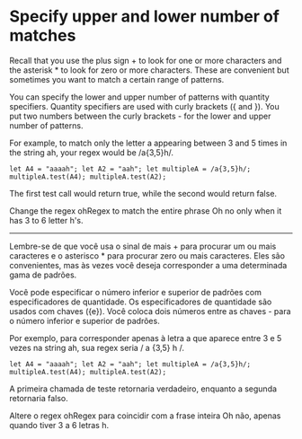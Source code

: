 # Specify upper and lower number of matches

Recall that you use the plus sign + to look for one or more characters and the asterisk * to look for zero or more characters. These are convenient but sometimes you want to match a certain range of patterns.

You can specify the lower and upper number of patterns with quantity specifiers. Quantity specifiers are used with curly brackets ({ and }). You put two numbers between the curly brackets - for the lower and upper number of patterns.

For example, to match only the letter a appearing between 3 and 5 times in the string ah, your regex would be /a{3,5}h/.

`let A4 = "aaaah";
let A2 = "aah";
let multipleA = /a{3,5}h/;
multipleA.test(A4);
multipleA.test(A2);`

The first test call would return true, while the second would return false.

Change the regex ohRegex to match the entire phrase Oh no only when it has 3 to 6 letter h's.

---

Lembre-se de que você usa o sinal de mais + para procurar um ou mais caracteres e o asterisco * para procurar zero ou mais caracteres. Eles são convenientes, mas às vezes você deseja corresponder a uma determinada gama de padrões.

Você pode especificar o número inferior e superior de padrões com especificadores de quantidade. Os especificadores de quantidade são usados com chaves ({e}). Você coloca dois números entre as chaves - para o número inferior e superior de padrões.

Por exemplo, para corresponder apenas à letra a que aparece entre 3 e 5 vezes na string ah, sua regex seria / a {3,5} h /.

`let A4 = "aaaah";
let A2 = "aah";
let multipleA = /a{3,5}h/;
multipleA.test(A4);
multipleA.test(A2);`

A primeira chamada de teste retornaria verdadeiro, enquanto a segunda retornaria falso.

Altere o regex ohRegex para coincidir com a frase inteira Oh não, apenas quando tiver 3 a 6 letras h.